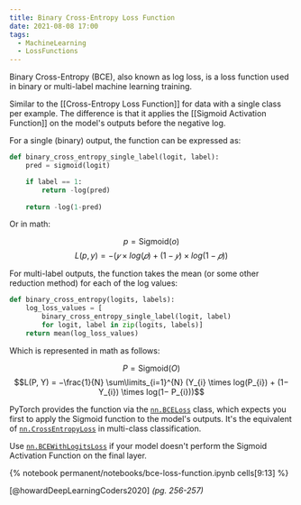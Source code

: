 ```yaml
---
title: Binary Cross-Entropy Loss Function
date: 2021-08-08 17:00
tags:
  - MachineLearning
  - LossFunctions
---
```


Binary Cross-Entropy (BCE), also known as log loss, is a loss function used in binary or multi-label machine learning training.

Similar to the [[Cross-Entropy Loss Function]] for data with a single class per example. The difference is that it applies the [[Sigmoid Activation Function]] on the model's outputs before the negative log.

For a single (binary) output, the function can be expressed as:

```python
def binary_cross_entropy_single_label(logit, label):
    pred = sigmoid(logit)

    if label == 1:
        return -log(pred)
    
    return -log(1-pred)
```

Or in math:

$$p = \text{Sigmoid}(o)$$
$$L(p, y) = −(𝑦 \times log(𝑝) + (1−𝑦) \times log(1−𝑝))$$

For multi-label outputs, the function takes the mean (or some other reduction method) for each of the log values:

```python
def binary_cross_entropy(logits, labels):
    log_loss_values = [
        binary_cross_entropy_single_label(logit, label)
        for logit, label in zip(logits, labels)]
    return mean(log_loss_values)
```

Which is represented in math as follows:

$$P = \text{Sigmoid}(O)$$
$$L(P, Y) = −\frac{1}{N} \sum\limits_{i=1}^{N} (Y_{i} \times log(P_{i}) + (1− Y_{i}) \times log(1− P_{i}))$$

PyTorch provides the function via the [`nn.BCELoss`](https://pytorch.org/docs/stable/generated/torch.nn.BCELoss.html) class, which expects you first to apply the Sigmoid function to the model's outputs. It's the equivalent of [`nn.CrossEntropyLoss`](https://pytorch.org/docs/stable/generated/torch.nn.CrossEntropyLoss.html) in multi-class classification.

Use [`nn.BCEWithLogitsLoss`](https://pytorch.org/docs/stable/generated/torch.nn.BCEWithLogitsLoss.html) if your model doesn't perform the Sigmoid Activation Function on the final layer.

{% notebook permanent/notebooks/bce-loss-function.ipynb cells[9:13] %}

[@howardDeepLearningCoders2020] *(pg. 256-257)*